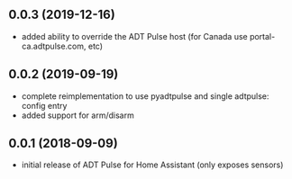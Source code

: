 ## 0.0.3 (2019-12-16)

* added ability to override the ADT Pulse host (for Canada use portal-ca.adtpulse.com, etc)

## 0.0.2 (2019-09-19)

* complete reimplementation to use pyadtpulse and single adtpulse: config entry
* added support for arm/disarm

## 0.0.1 (2018-09-09)

* initial release of ADT Pulse for Home Assistant (only exposes sensors)
